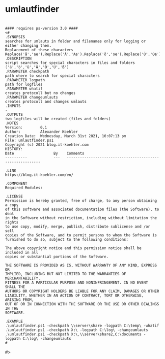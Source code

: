 # umlautfinder
#
    #### requires ps-version 3.0 ####
    <#
    .SYNOPSIS
    searches for umlauts in folder and filenames only for logging or either changing them. 
    Replacement of these characters Replace('ä','ae').Replace('Ä','Ae').Replace('ö','oe').Replace('Ö','Oe').Replace('ü','ue').Replace('Ü','Ue').Replace('ß','ss')
    .DESCRIPTION
    script searches for special characters in files and folders ('ä','ö','ü','Ä','Ö','Ü','ß')
    .PARAMETER checkpath
    path where to search for special characters
    .PARAMETER logpath
    path for logfiles
    .PARAMETER whatif
    creates protocoll but no changes
    .PARAMETER changeumlauts
    creates protocoll and changes umlauts
    .INPUTS
    -
    .OUTPUTS
    two logfiles will be created (files and folders)
    .NOTES
    Version:        0.1
    Author:         Alexander Koehler
    Creation Date:  Wednesday, March 31st 2021, 10:07:13 pm
    File: umlautfinder.ps1
    Copyright (c) 2021 blog.it-koehler.com
    HISTORY:
    Date      	          By	Comments
    ----------	          ---	----------------------------------------------------------

    .LINK
    https://blog.it-koehler.com/en/

    .COMPONENT
    Required Modules: 

    .LICENSE
    Permission is hereby granted, free of charge, to any person obtaining a copy
    of this software and associated documentation files (the Software), to deal
    in the Software without restriction, including without limitation the rights
    to use copy, modify, merge, publish, distribute sublicense and /or sell
    copies of the Software, and to permit persons to whom the Software is
    furnished to do so, subject to the following conditions:

    The above copyright notice and this permission notice shall be included in all
    copies or substantial portions of the Software.

    THE SOFTWARE IS PROVIDED AS IS, WITHOUT WARRANTY OF ANY KIND, EXPRESS OR
    IMPLIED, INCLUDING BUT NOT LIMITED TO THE WARRANTIES OF MERCHANTABILITY,
    FITNESS FOR A PARTICULAR PURPOSE AND NONINFRINGEMENT. IN NO EVENT SHALL THE
    AUTHORS OR COPYRIGHT HOLDERS BE LIABLE FOR ANY CLAIM, DAMAGES OR OTHER
    LIABILITY, WHETHER IN AN ACTION OF CONTRACT, TORT OR OTHERWISE, ARISING FROM,
    OUT OF OR IN CONNECTION WITH THE SOFTWARE OR THE USE OR OTHER DEALINGS IN THE
    SOFTWARE.
 
    .EXAMPLE
    .\umlautfinder.ps1 -checkpath \\server\share -logpath C:\temp\ -whatif 
    .\umlautfinder.ps1 -checkpath X:\ -logpath C:\log\ -changeumlauts
    .\umlautfinder.ps1 -checkpath X:\,\\server\share2,C:\documents -logpath C:\log\ -changeumlauts
    #

#> 

